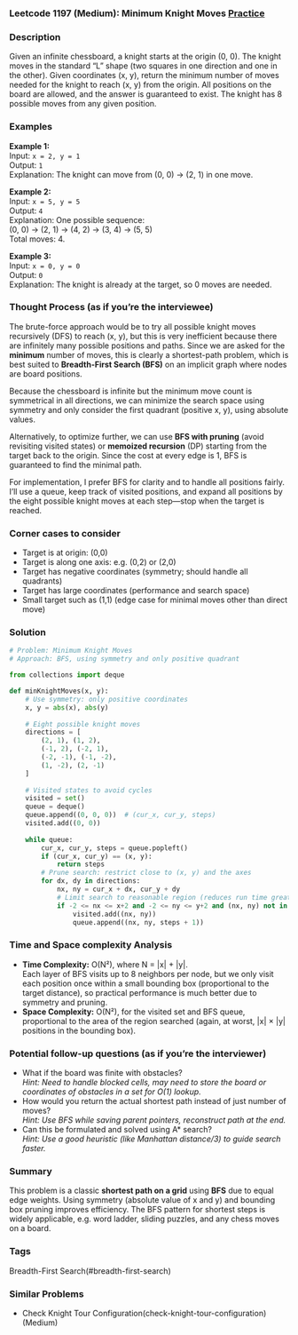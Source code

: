 ### Leetcode 1197 (Medium): Minimum Knight Moves [Practice](https://leetcode.com/problems/minimum-knight-moves)

### Description  
Given an infinite chessboard, a knight starts at the origin (0, 0). The knight moves in the standard “L” shape (two squares in one direction and one in the other). Given coordinates (x, y), return the minimum number of moves needed for the knight to reach (x, y) from the origin. All positions on the board are allowed, and the answer is guaranteed to exist. The knight has 8 possible moves from any given position.

### Examples  

**Example 1:**  
Input: `x = 2, y = 1`  
Output: `1`  
Explanation: The knight can move from (0, 0) → (2, 1) in one move.

**Example 2:**  
Input: `x = 5, y = 5`  
Output: `4`  
Explanation: One possible sequence:  
(0, 0) → (2, 1) → (4, 2) → (3, 4) → (5, 5)  
Total moves: 4.

**Example 3:**  
Input: `x = 0, y = 0`  
Output: `0`  
Explanation: The knight is already at the target, so 0 moves are needed.

### Thought Process (as if you’re the interviewee)  

The brute-force approach would be to try all possible knight moves recursively (DFS) to reach (x, y), but this is very inefficient because there are infinitely many possible positions and paths. Since we are asked for the **minimum** number of moves, this is clearly a shortest-path problem, which is best suited to **Breadth-First Search (BFS)** on an implicit graph where nodes are board positions.

Because the chessboard is infinite but the minimum move count is symmetrical in all directions, we can minimize the search space using symmetry and only consider the first quadrant (positive x, y), using absolute values.

Alternatively, to optimize further, we can use **BFS with pruning** (avoid revisiting visited states) or **memoized recursion** (DP) starting from the target back to the origin. Since the cost at every edge is 1, BFS is guaranteed to find the minimal path.

For implementation, I prefer BFS for clarity and to handle all positions fairly. I’ll use a queue, keep track of visited positions, and expand all positions by the eight possible knight moves at each step—stop when the target is reached.

### Corner cases to consider  
- Target is at origin: (0,0)
- Target is along one axis: e.g. (0,2) or (2,0)
- Target has negative coordinates (symmetry; should handle all quadrants)
- Target has large coordinates (performance and search space)
- Small target such as (1,1) (edge case for minimal moves other than direct move)

### Solution

```python
# Problem: Minimum Knight Moves
# Approach: BFS, using symmetry and only positive quadrant

from collections import deque

def minKnightMoves(x, y):
    # Use symmetry: only positive coordinates
    x, y = abs(x), abs(y)
    
    # Eight possible knight moves
    directions = [
        (2, 1), (1, 2),
        (-1, 2), (-2, 1),
        (-2, -1), (-1, -2),
        (1, -2), (2, -1)
    ]
    
    # Visited states to avoid cycles
    visited = set()
    queue = deque()
    queue.append((0, 0, 0))  # (cur_x, cur_y, steps)
    visited.add((0, 0))
    
    while queue:
        cur_x, cur_y, steps = queue.popleft()
        if (cur_x, cur_y) == (x, y):
            return steps
        # Prune search: restrict close to (x, y) and the axes
        for dx, dy in directions:
            nx, ny = cur_x + dx, cur_y + dy
            # Limit search to reasonable region (reduces run time greatly)
            if -2 <= nx <= x+2 and -2 <= ny <= y+2 and (nx, ny) not in visited:
                visited.add((nx, ny))
                queue.append((nx, ny, steps + 1))
```

### Time and Space complexity Analysis  

- **Time Complexity:** O(N²), where N = |x| + |y|.  
  Each layer of BFS visits up to 8 neighbors per node, but we only visit each position once within a small bounding box (proportional to the target distance), so practical performance is much better due to symmetry and pruning.
- **Space Complexity:** O(N²), for the visited set and BFS queue, proportional to the area of the region searched (again, at worst, |x| × |y| positions in the bounding box).

### Potential follow-up questions (as if you’re the interviewer)  

- What if the board was finite with obstacles?  
  *Hint: Need to handle blocked cells, may need to store the board or coordinates of obstacles in a set for O(1) lookup.*
- How would you return the actual shortest path instead of just number of moves?  
  *Hint: Use BFS while saving parent pointers, reconstruct path at the end.*  
- Can this be formulated and solved using A\* search?  
  *Hint: Use a good heuristic (like Manhattan distance/3) to guide search faster.*

### Summary
This problem is a classic **shortest path on a grid** using **BFS** due to equal edge weights. Using symmetry (absolute value of x and y) and bounding box pruning improves efficiency. The BFS pattern for shortest steps is widely applicable, e.g. word ladder, sliding puzzles, and any chess moves on a board.

### Tags
Breadth-First Search(#breadth-first-search)

### Similar Problems
- Check Knight Tour Configuration(check-knight-tour-configuration) (Medium)